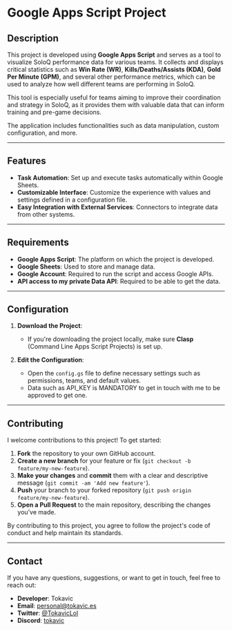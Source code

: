 # Google Apps Script Project

## Description
 
This project is developed using **Google Apps Script** and serves as a tool to visualize SoloQ performance data for various teams. It collects and displays critical statistics such as **Win Rate (WR)**, **Kills/Deaths/Assists (KDA)**, **Gold Per Minute (GPM)**, and several other performance metrics, which can be used to analyze how well different teams are performing in SoloQ.

This tool is especially useful for teams aiming to improve their coordination and strategy in SoloQ, as it provides them with valuable data that can inform training and pre-game decisions.

The application includes functionalities such as data manipulation, custom configuration, and more.

---

## Features

- **Task Automation**: Set up and execute tasks automatically within Google Sheets.
- **Customizable Interface**: Customize the experience with values and settings defined in a configuration file.
- **Easy Integration with External Services**: Connectors to integrate data from other systems.

---

## Requirements

- **Google Apps Script**: The platform on which the project is developed.
- **Google Sheets**: Used to store and manage data.
- **Google Account**: Required to run the script and access Google APIs.
- **API access to my private Data API**: Required to be able to get the data.

---

## Configuration

1. **Download the Project**:
    - If you're downloading the project locally, make sure **Clasp** (Command Line Apps Script Projects) is set up.

2. **Edit the Configuration**:
    - Open the `config.gs` file to define necessary settings such as permissions, teams, and default values.
    - Data such as API_KEY is MANDATORY to get in touch with me to be approved to get one.

---

## Contributing

I welcome contributions to this project! To get started:

1. **Fork** the repository to your own GitHub account.
2. **Create a new branch** for your feature or fix (`git checkout -b feature/my-new-feature`).
3. **Make your changes** and **commit** them with a clear and descriptive message (`git commit -am 'Add new feature'`).
4. **Push** your branch to your forked repository (`git push origin feature/my-new-feature`).
5. **Open a Pull Request** to the main repository, describing the changes you’ve made.

By contributing to this project, you agree to follow the project's code of conduct and help maintain its standards.

---

## Contact

If you have any questions, suggestions, or want to get in touch, feel free to reach out:

- **Developer**: Tokavic
- **Email**: [personal@tokavic.es](mailto:personal@tokavic.es)
- **Twitter**: [@TokavicLol](https://twitter.com/TokavicLol)
- **Discord**: [tokavic](https://discord.com/users/tokavic)
